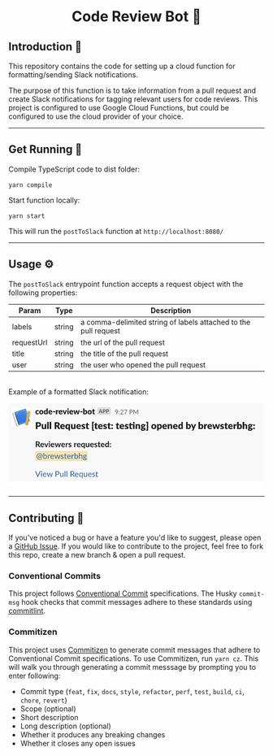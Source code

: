 <h1 align="center">
  Code Review Bot 🤖
</h1>

## Introduction 👋

This repository contains the code for setting up a cloud function for formatting/sending Slack notifications.

The purpose of this function is to take information from a pull request and create Slack notifications for tagging relevant users for code reviews. This project is configured to use Google Cloud Functions, but could be configured to use the cloud provider of your choice.

---

## Get Running 🏃

Compile TypeScript code to dist folder:

```
yarn compile
```

Start function locally:

```
yarn start
```

This will run the `postToSlack` function at `http://localhost:8080/`

---

## Usage ⚙️

The `postToSlack` entrypoint function accepts a request object with the following properties:

| Param      | Type   | Description                                                     |
| ---------- | ------ | --------------------------------------------------------------- |
| labels     | string | a comma-delimited string of labels attached to the pull request |
| requestUrl | string | the url of the pull request                                     |
| title      | string | the title of the pull request                                   |
| user       | string | the user who opened the pull request                            |

<br>
Example of a formatted Slack notification:
<img src="./images/screenshot.png" alt="formatted slack notification" style="margin-top: 12px" width="500px" />

---

## Contributing 🤝

If you've noticed a bug or have a feature you'd like to suggest, please open a [GitHub Issue](https://github.com/Phizzard/Porunga/issues). If you would like to contribute to the project, feel free to fork this repo, create a new branch & open a pull request.

### Conventional Commits

This project follows [Conventional Commit](https://www.conventionalcommits.org/en/v1.0.0-beta.4/) specifications. The Husky `commit-msg` hook checks that commit messages adhere to these standards using [commitlint](https://github.com/conventional-changelog/commitlint).

### Commitizen

This project uses [Commitizen](https://github.com/commitizen/cz-cli) to generate commit messages that adhere to Conventional Commit specifications. To use Commitizen, run `yarn cz`. This will walk you through generating a commit messsage by prompting you to enter following:

- Commit type (`feat`, `fix`, `docs`, `style`, `refactor`, `perf`, `test`, `build`, `ci`, `chore`, `revert`)
- Scope (optional)
- Short description
- Long description (optional)
- Whether it produces any breaking changes
- Whether it closes any open issues

